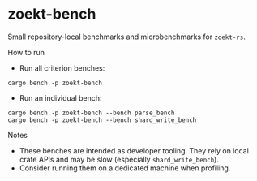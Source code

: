 zoekt-bench
============

Small repository-local benchmarks and microbenchmarks for `zoekt-rs`.

How to run

- Run all criterion benches:

```
cargo bench -p zoekt-bench
```

- Run an individual bench:

```
cargo bench -p zoekt-bench --bench parse_bench
cargo bench -p zoekt-bench --bench shard_write_bench
```

Notes

- These benches are intended as developer tooling. They rely on local crate APIs and may be slow (especially `shard_write_bench`).
- Consider running them on a dedicated machine when profiling.

